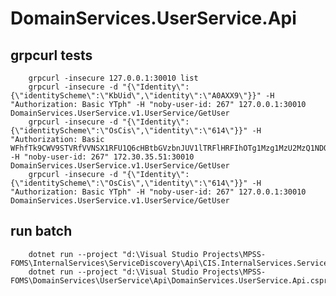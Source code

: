 ﻿# DomainServices.UserService.Api

## grpcurl tests
        grpcurl -insecure 127.0.0.1:30010 list
        grpcurl -insecure -d "{\"Identity\":{\"identityScheme\":\"KbUid\",\"identity\":\"A0AXX9\"}}" -H "Authorization: Basic YTph" -H "noby-user-id: 267" 127.0.0.1:30010 DomainServices.UserService.v1.UserService/GetUser
        grpcurl -insecure -d "{\"Identity\":{\"identityScheme\":\"OsCis\",\"identity\":\"614\"}}" -H "Authorization: Basic WFhfTk9CWV9STVRfVVNSX1RFU1Q6cHBtbGVzbnJUV1lTRFlHRFIhOTg1Mzg1MzU2MzQ1NDQ=" -H "noby-user-id: 267" 172.30.35.51:30010 DomainServices.UserService.v1.UserService/GetUser
        grpcurl -insecure -d "{\"Identity\":{\"identityScheme\":\"OsCis\",\"identity\":\"614\"}}" -H "Authorization: Basic YTph" -H "noby-user-id: 267" 127.0.0.1:30010 DomainServices.UserService.v1.UserService/GetUser

## run batch
        dotnet run --project "d:\Visual Studio Projects\MPSS-FOMS\InternalServices\ServiceDiscovery\Api\CIS.InternalServices.ServiceDiscovery.Api.csproj"
        dotnet run --project "d:\Visual Studio Projects\MPSS-FOMS\DomainServices\UserService\Api\DomainServices.UserService.Api.csproj"
